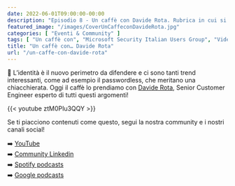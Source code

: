```yaml
---
date: 2022-06-01T09:00:00-00:00
description: "Episodio 8 - Un caffè con Davide Rota. Rubrica in cui si chiacchiera di security e compliance nell'ambito delle tecnologie Microsoft."
featured_image: "/images/CoverUnCaffeconDavideRota.jpg"
categories: [ "Eventi & Community" ]
tags: [ "Un caffè con", "Microsoft Security Italian Users Group", "Video" ]
title: "Un caffè con… Davide Rota"
url: "/un-caffe-con-davide-rota"
---
```

📢 L’identità è il nuovo perimetro da difendere e ci sono tanti trend interessanti, come ad esempio il passwordless, che meritano una chiacchierata. Oggi il caffè lo prendiamo con [Davide Rota](https://www.linkedin.com/in/ACoAAABpbycBscV4DGzYFVEzvJHbItPHoalAk9g), Senior Customer Engineer esperto di tutti questi argomenti!

{{< youtube ztM0PIu3QQY >}}

Se ti piacciono contenuti come questo, segui la nostra community e i nostri canali social! 

➡️ [YouTube](https://bit.ly/MSSecIUGYouTube)  
➡️ [Community Linkedin](https://lnkd.in/dQgUnURh)  
➡️ [Spotify podcasts](https://lnkd.in/dE6Q8zsK)  
➡️ [Google podcasts](https://lnkd.in/d3whiv3D)  
